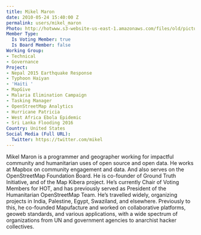 ```yaml
---
title: Mikel Maron
date: 2010-05-24 15:40:00 Z
permalink: users/mikel_maron
Photo: http://hotwww.s3-website-us-east-1.amazonaws.com/files/old/pictures/picture-3-1411582700.jpg
Member Type:
  Is Voting Member: true
  Is Board Member: false
Working Group:
- Technical
- Governance
Project:
- Nepal 2015 Earthquake Response
- Typhoon Haiyan
- 'Haiti '
- MapGive
- Malaria Elimination Campaign
- Tasking Manager
- OpenStreetMap Analytics
- Hurricane Patricia
- West Africa Ebola Epidemic
- Sri Lanka Flooding 2016
Country: United States
Social Media (Full URL):
  Twitter: https://twitter.com/mikel
---
```


<p>Mikel Maron is a programmer and geographer working for impactful community and humanitarian uses of open source and open data. He works at Mapbox on community engagement and data. And also serves on the OpenStreetMap Foundation Board. He is co-founder of Ground Truth Initiative, and of the Map Kibera project. He’s currently Chair of Voting Members for HOT, and has previously served as President of the Humanitarian OpenStreetMap Team. He’s travelled widely, organizing projects in India, Palestine, Egypt, Swaziland, and elsewhere. Previously to this, he co-founded Mapufacture and worked on collaborative platforms, geoweb standards, and various applications, with a wide spectrum of organizations from UN and government agencies to anarchist hacker collectives.</p>
